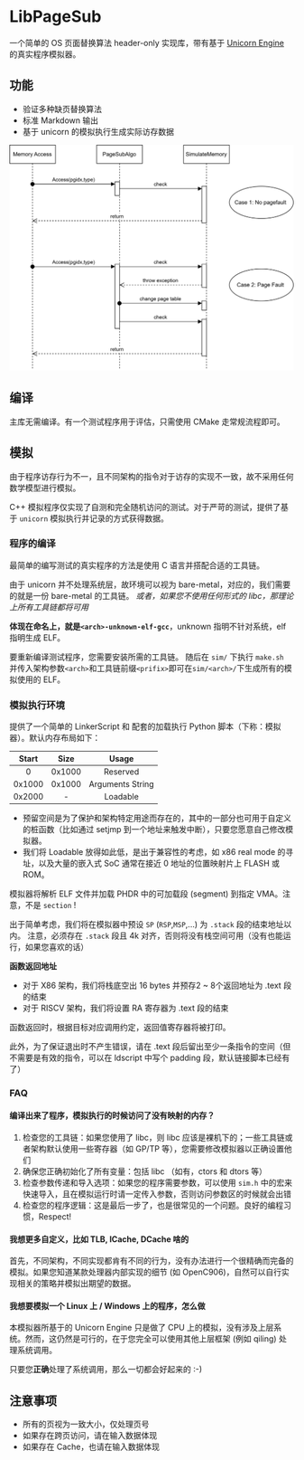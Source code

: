 # LibPageSub

一个简单的 OS 页面替换算法 header-only 实现库，带有基于 [Unicorn Engine](https://www.unicorn-engine.org/) 的真实程序模拟器。

## 功能

- 验证多种缺页替换算法
- 标准 Markdown 输出
- 基于 unicorn 的模拟执行生成实际访存数据


![Flow Chart](flow.svg)

## 编译

主库无需编译。有一个测试程序用于评估，只需使用 CMake 走常规流程即可。 

## 模拟

由于程序访存行为不一，且不同架构的指令对于访存的实现不一致，故不采用任何数学模型进行模拟。

C++ 模拟程序仅实现了自测和完全随机访问的测试。对于严苛的测试，提供了基于 `unicorn` 模拟执行并记录的方式获得数据。

### 程序的编译

最简单的编写测试的真实程序的方法是使用 C 语言并搭配合适的工具链。

由于 unicorn 并不处理系统层，故环境可以视为 bare-metal，对应的，我们需要的就是一份 bare-metal 的工具链。
_或者，如果您不使用任何形式的 libc，那理论上所有工具链都将可用_

**体现在命名上，就是`<arch>-unknown-elf-gcc`**，unknown 指明不针对系统，elf 指明生成 ELF。

要重新编译测试程序，您需要安装所需的工具链。
随后在 `sim/` 下执行 `make.sh` 并传入架构参数`<arch>`和工具链前缀`<prifix>`即可在`sim/<arch>/`下生成所有的模拟使用的 ELF。

### 模拟执行环境

提供了一个简单的 LinkerScript 和 配套的加载执行 Python 脚本（下称：模拟器）。默认内存布局如下：

|Start|Size|Usage|
|:-:|:-:|:-:|
|0|0x1000|Reserved|
|0x1000|0x1000|Arguments String|
|0x2000|-|Loadable|

* 预留空间是为了保护和架构特定用途而存在的，其中的一部分也可用于自定义的桩函数（比如通过 setjmp 到一个地址来触发中断），只要您愿意自己修改模拟器。
* 我们将 Loadable 放得如此低，是出于兼容性的考虑，如 x86 real mode 的寻址，以及大量的嵌入式 SoC 通常在接近 0 地址的位置映射片上 FLASH 或 ROM。

模拟器将解析 ELF 文件并加载 PHDR 中的可加载段 (segment) 到指定 VMA。注意，不是 `section` !

出于简单考虑，我们将在模拟器中预设 `SP` (`RSP`,`MSP`,...) 为 `.stack` 段的结束地址以内。 
注意，必须存在 `.stack` 段且 4k 对齐，否则将没有栈空间可用（没有也能运行，如果您喜欢的话）


**函数返回地址**

- 对于 X86 架构，我们将栈底空出 16 bytes 并预存2 ~ 8个返回地址为 .text 段的结束
- 对于 RISCV 架构，我们将设置 RA 寄存器为 .text 段的结束

函数返回时，根据目标对应调用约定，返回值寄存器将被打印。

此外，为了保证退出时不产生错误，请在 .text 段后留出至少一条指令的空间（但不需要是有效的指令，可以在 ldscript 中写个 padding 段，默认链接脚本已经有了）

### FAQ

#### 编译出来了程序，模拟执行的时候访问了没有映射的内存？

1. 检查您的工具链：如果您使用了 libc，则 libc 应该是裸机下的；一些工具链或者架构默认使用一些寄存器（如 GP/TP 等），您需要修改模拟器以正确设置他们
2. 确保您正确初始化了所有变量：包括 libc （如有，ctors 和 dtors 等）
3. 检查参数传递和导入选项：如果您的程序需要参数，可以使用 `sim.h` 中的宏来快速导入，且在模拟运行时请一定传入参数，否则访问参数区的时候就会出错
4. 检查您的程序逻辑：这是最后一步了，也是很常见的一个问题。良好的编程习惯，Respect!

#### 我想更多自定义，比如 TLB, ICache, DCache 啥的

首先，不同架构，不同实现都肯有不同的行为，没有办法进行一个很精确而完备的模拟。如果您知道某款处理器内部实现的细节 (如 OpenC906)，自然可以自行实现相关的策略并模拟出期望的数据。

#### 我想要模拟一个 Linux 上 / Windows 上的程序，怎么做

本模拟器所基于的 Unicorn Engine 只是做了 CPU 上的模拟，没有涉及上层系统。然而，这仍然是可行的，在于您完全可以使用其他上层框架 (例如 qiling) 处理系统调用。

只要您**正确**处理了系统调用，那么一切都会好起来的 :-)



## 注意事项

- 所有的页视为一致大小，仅处理页号
- 如果存在跨页访问，请在输入数据体现
- 如果存在 Cache，也请在输入数据体现




